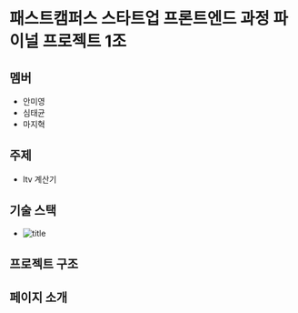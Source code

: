 # 패스트캠퍼스 스타트업 프론트엔드 과정 파이널 프로젝트 1조

## 멤버

- 안미영
- 심태균
- 마지혁

## 주제

- ltv 계산기


## 기술 스택

- ![title](https://img.shields.io/badge/-React-61DAFB?&logo=html5&logoColor=white)

## 프로젝트 구조

## 페이지 소개
